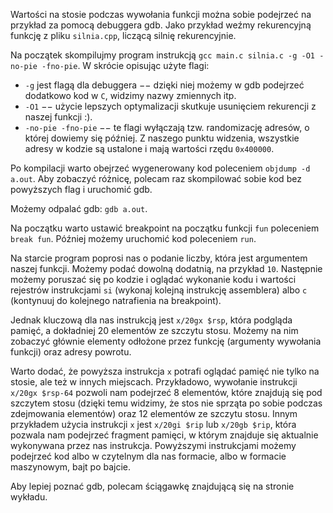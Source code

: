 Wartości na stosie podczas wywołania funkcji można sobie podejrzeć na przykład za pomocą debuggera gdb.
Jako przykład weźmy rekurencyjną funkcję z pliku `silnia.cpp`, liczącą silnię rekurencyjnie.

Na początek skompilujmy program instrukcją  `gcc main.c silnia.c -g -O1 -no-pie -fno-pie`. 
W skrócie opisując użyte flagi:

* `-g` jest flagą dla debuggera $--$ dzięki niej możemy w gdb podejrzeć dodatkowo kod w `C`, widzimy nazwy zmiennych itp. 
* `-O1` $--$ użycie lepszych optymalizacji skutkuje usunięciem rekurencji z naszej funkcji :).
* `-no-pie -fno-pie` $--$ te flagi wyłączają tzw. randomizację adresów, o której dowiemy się później. Z naszego punktu widzenia, wszystkie adresy w kodzie są ustalone i mają wartości rzędu `0x400000`.


Po kompilacji warto obejrzeć wygenerowany kod poleceniem `objdump -d a.out`.
Aby zobaczyć różnicę, polecam raz skompilować sobie kod bez powyższych flag i uruchomić gdb.

Możemy odpalać gdb: `gdb a.out`.

Na początku warto ustawić breakpoint na początku funkcji `fun` poleceniem `break fun`.
Później możemy uruchomić kod poleceniem `run`.

Na starcie program poprosi nas o podanie liczby, która jest argumentem naszej funkcji. 
Możemy podać dowolną dodatnią, na przykład `10`.
Następnie możemy poruszać się po kodzie i oglądać wykonanie kodu i wartości rejestrów instrukcjami `si` (wykonaj kolejną instrukcję assemblera) albo `c` (kontynuuj do kolejnego natrafienia na breakpoint).

Jednak kluczową dla nas instrukcją jest `x/20gx $rsp`, która podgląda pamięć, a dokładniej 20 elementów ze szczytu stosu.
Możemy na nim zobaczyć głównie elementy odłożone przez funkcję (argumenty wywołania funkcji) oraz adresy powrotu.

Warto dodać, że powyższa instrukcja `x` potrafi oglądać pamięć nie tylko na stosie, ale też w innych miejscach.
Przykładowo, wywołanie instrukcji `x/20gx $rsp-64` pozwoli nam podejrzeć 8 elementów, które znajdują się pod szczytem stosu (dzięki temu widzimy, że stos nie sprząta po sobie podczas zdejmowania elementów) oraz 12 elementów ze szczytu stosu.
Innym przykładem użycia instrukcji `x` jest `x/20gi $rip` lub `x/20gb $rip`, która pozwala nam podejrzeć fragment pamięci, w którym znajduje się aktualnie wykonywana przez nas instrukcja. 
Powyższymi instrukcjami możemy podejrzeć kod albo w czytelnym dla nas formacie, albo w formacie maszynowym, bajt po bajcie.

Aby lepiej poznać gdb, polecam ściągawkę znajdującą się na stronie wykładu.

